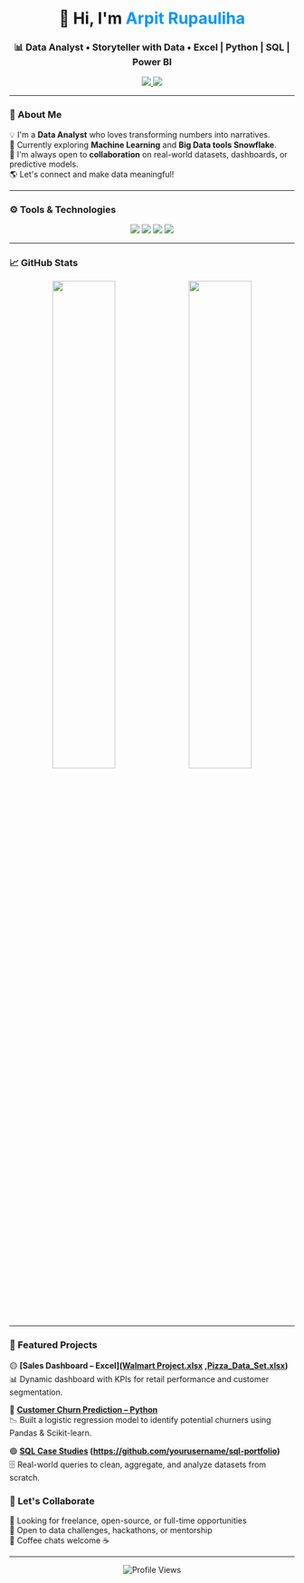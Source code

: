 <h1 align="center">👋 Hi, I'm <span style="color:#0096FF">Arpit Rupauliha</span></h1>
<h3 align="center">📊 Data Analyst • Storyteller with Data • Excel | Python | SQL | Power BI</h3>

<p align="center">
  <a href="https://www.linkedin.com/in/arpit-rupauliha-3b2a37219" target="_blank">
    <img src="https://img.shields.io/badge/LinkedIn-0077B5?style=for-the-badge&logo=linkedin&logoColor=white" />
  </a>
  <a href="mailto:arpitrupauliha@gmail.com">
    <img src="https://img.shields.io/badge/Gmail-D14836?style=for-the-badge&logo=gmail&logoColor=white" />
  </a>
</p>

---

### 🧠 About Me

💡 I'm a **Data Analyst** who loves transforming numbers into narratives.  
🚀 Currently exploring **Machine Learning** and **Big Data tools Snowflake**.  
💬 I'm always open to **collaboration** on real-world datasets, dashboards, or predictive models.  
🌎 Let's connect and make data meaningful!

---

### ⚙️ Tools & Technologies

<p align="center">
  <img src="https://img.shields.io/badge/Excel-217346?style=for-the-badge&logo=microsoft-excel&logoColor=white" />
  <img src="https://img.shields.io/badge/Python-3776AB?style=for-the-badge&logo=python&logoColor=white" />
  <img src="https://img.shields.io/badge/SQL-4479A1?style=for-the-badge&logo=postgresql&logoColor=white" />
  <img src="https://img.shields.io/badge/Power%20BI-F2C811?style=for-the-badge&logo=powerbi&logoColor=black" />
</p>

---

### 📈 GitHub Stats

<p align="center">
  <img src="https://github-readme-stats.vercel.app/api?username=yourusername&show_icons=true&theme=tokyonight" width="47%" />
  <img src="https://github-readme-stats.vercel.app/api/top-langs/?username=yourusername&layout=compact&theme=tokyonight" width="47%" />
</p>

---

### 🚀 Featured Projects

🟡 **[Sales Dashboard – Excel]([Walmart Project.xlsx](https://github.com/user-attachments/files/19998921/Walmart.Project.xlsx)
     ,[Pizza_Data_Set.xlsx](https://github.com/user-attachments/files/20162130/Pizza_Data_Set.xlsx))**  
📊 Dynamic dashboard with KPIs for retail performance and customer segmentation.

🔵 **[Customer Churn Prediction – Python](https://github.com/yourusername/churn-model)**  
📉 Built a logistic regression model to identify potential churners using Pandas & Scikit-learn.

🟢 **[SQL Case Studies](https://github.com/ArpitRupauliha5/SQL_Music_Store_Analysis.githttps://github.com/ArpitRupauliha5/SQL_Music_Store_Analysis.git)
   (https://github.com/yourusername/sql-portfolio)**  
🗄️ Real-world queries to clean, aggregate, and analyze datasets from scratch.



### 💬 Let's Collaborate

🔹 Looking for freelance, open-source, or full-time opportunities  
🔹 Open to data challenges, hackathons, or mentorship  
🔹 Coffee chats welcome ☕

---

<p align="center">
  <img src="https://komarev.com/ghpvc/?username=yourusername&style=flat-square&color=blue" alt="Profile Views" />
</p>
